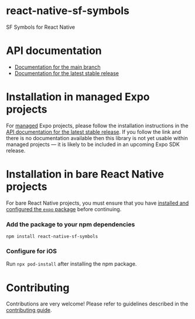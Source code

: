 # react-native-sf-symbols

SF Symbols for React Native

# API documentation

- [Documentation for the main branch](https://github.com/expo/expo/blob/main/docs/pages/versions/unversioned/sdk/react-native-sf-symbols.md)
- [Documentation for the latest stable release](https://docs.expo.dev/versions/latest/sdk/react-native-sf-symbols/)

# Installation in managed Expo projects

For [managed](https://docs.expo.dev/archive/managed-vs-bare/) Expo projects, please follow the installation instructions in the [API documentation for the latest stable release](#api-documentation). If you follow the link and there is no documentation available then this library is not yet usable within managed projects &mdash; it is likely to be included in an upcoming Expo SDK release.

# Installation in bare React Native projects

For bare React Native projects, you must ensure that you have [installed and configured the `expo` package](https://docs.expo.dev/bare/installing-expo-modules/) before continuing.

### Add the package to your npm dependencies

```
npm install react-native-sf-symbols
```

### Configure for iOS

Run `npx pod-install` after installing the npm package.



# Contributing

Contributions are very welcome! Please refer to guidelines described in the [contributing guide]( https://github.com/expo/expo#contributing).
